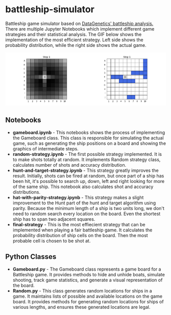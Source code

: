 # battleship-simulator

Battleship game simulator based on [DataGenetics' battleship analysis.](http://www.datagenetics.com/blog/december32011/) There are multiple Jupyter Notebooks which implement different game strategies and their statistical analysis. The GIF below shows the implementation of the most efficient strategy. Left side shows the probability distribution, while the right side shows the actual game.

![GIF](./gifs/final-strategy-combined-gif.gif)

## Notebooks
- **gameboard.ipynb** - This notebooks shows the process of implementing the Gameboard class. This class is responsible for simulating the actual game, such as generating the ship positions on a board and showing the graphics of intermediate steps.
- **random-strategy.ipynb** - The first possible strategy implemented. It is to make shots totally at random. It implements Random strategy class, calculates number of shots and accuracy distribution.
- **hunt-and-target-strategy.ipynb** - This strategy greatly improves the result. Initially, shots can be fired at random, but once part of a ship has been hit, it's possible to search up, down, left and right looking for more of the same ship. This notebook also calculates shot and accuracy distributions.
- **hat-with-parity-strategy.ipynb** - This strategy makes a slight improvement to the Hunt part of the hunt and target algorithm using parity. Because the minimum length of a ship is two units long, we don't need to random search every location on the board. Even the shortest ship has to span two adjacent squares.
- **final-strategy** - This is the most effiecient strategy that can be implemented when playing a fair battleship game. It calculates the probability distribution of ship cells on the board. Then the most probable cell is chosen to be shot at.

## Python Classes
- **Gameboard.py** - The Gameboard class represents a game board for a Battleship game. It provides methods to hide and unhide boats, simulate shooting, track game statistics, and generate a visual representation of the board.
- **Random.py** - This class generates random locations for ships in a game. It maintains lists of possible and available locations on the game board. It provides methods for generating random locations for ships of various lengths, and ensures these generated locations are legal.

## 
